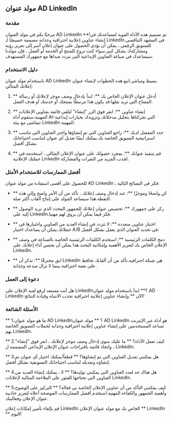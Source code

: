 ## مولد عنوان AD LinkedIn

### مقدمة
مرحبًا بكم في مولد العنوان AD LinkedIn **!تم تصميم هذه الأداة القوية لمساعدتك في إنشاء عناوين إعلانية احترافية وجذابة مصممة خصيصًا لـ LinkedIn.في المشهد التنافسي للتسويق الرقمي ، يمكن أن يؤدي الحصول على عنوان إعلان آسر إلى تعزيز رؤية ومشاركةك بشكل كبير.سواء كنت تروج للمنتج أو الخدمة أو العمل ، فإن مولدنا سيساعدك في صياغة العناوين الإبداعية التي يتردد صداها مع جمهورك المستهدف.

### دليل الاستخدام
باستخدام مولد عنوان AD LinkedIn بسيط ومباشر.اتبع هذه الخطوات لإنشاء عنوان إعلانك المثالي:

1. ** أدخل عنوان الإعلان الخاص بك **: ابدأ بإدخال وصف موجز لإعلانك أو رسالة المفتاح التي تريد نقلها.قد يكون هذا مرتبطًا بمنتجك أو خدمتك أو هدف العمل.

2. ** إنشاء عناوين **: انقر فوق الزر "إنشاء" لتلقي قائمة بعناوين الإعلانات المهنية.ستقوم أداة AI-التي تحركناها بتحليل مدخلاتك وتزويدك بخيارات إبداعية تتماشى مع بيئة LinkedIn المهنية.

3. ** حدد المفضل لديك **: راجع العناوين التي تم إنشاؤها واختر العناوين التي تناسب استراتيجية التسويق الخاصة بك.يمكنك أيضًا تعديل أي عنوان لتناسب احتياجاتك بشكل أفضل.

4. ** قم بتنفيذ عنوانك **: بمجرد حصولك على عنوان الإعلان المثالي ، استخدمه في حملتك الإعلانية LinkedIn لجذب المزيد من النقرات والمشاركة.

### أفضل الممارسات للاستخدام الأمثل
للحصول على أقصى استفادة من مولد عنوان AD LinkedIn ، فكر في النصائح التالية:

- ** كن واضحًا وموجزًا ​​**: عند إدخال وصف إعلانك ، تأكد من أن الأمر واضح وإلى هذه النقطة.هذا سيساعد المولد على إنتاج ألقاب أكثر صلة.

- ** ركز على جمهورك **: تخصيص عنوان إعلانك للجمهور المحدد الذي تريد الوصول إليه على LinkedIn.فكر فيما يمكن أن يروق لهم مهنيا.

- ** اختبار عناوين متعددة **: لا تتردد في إنشاء العديد من العناوين واختبارها في حملاتك.يمكن أن يساعدك اختبار A/B في تحديد العنوان الذي يعمل بشكل أفضل.

- ** دمج الكلمات الرئيسية **: استخدم الكلمات الرئيسية الخاصة بالصناعة في وصف الإعلان الخاص بك لتعزيز الأهمية وإمكانية البحث.هذا يمكن أن يحسن أداء إعلانك على LinkedIn.

- ** ابق محترفًا **: تذكر أن LinkedIn هي شبكة احترافية.تأكد من أن ألقابك تحافظ على نغمة احترافية بينما لا تزال مبدعة وجذابة.

### دعوة إلى العمل
هل أنت مستعد لرفع لعبة الإعلان على LinkedIn؟** ابدأ باستخدام مولد عنوان AD LinkedIn الآن ** وإنشاء عناوين إعلانية احترافية تجذب الانتباه وقيادة النتائج!

### الأسئلة الشائعة

** 1.ما هو مولد عنوان AD LinkedIn؟ **
مولد عنوان AD LinkedIn هو أداة عبر الإنترنت تساعد المستخدمين على إنشاء عناوين إعلانية احترافية وجذابة لحملات التسويق الخاصة بهم LinkedIn.

** 2.كيف تعمل الأداة؟ **
ما عليك سوى إدخال وصف موجز لإعلانك ، انقر فوق "إنشاء" ، واتخاذ قائمة باقتراحات عنوان الإعلان الإبداعي المصممة ل LinkedIn.

** 3.هل يمكنني تعديل العناوين التي تم إنشاؤها؟ **
قطعاً!يمكنك اختيار أي عنوان تم إنشاؤه وتعديله لتناسب احتياجاتك التسويقية بشكل أفضل.

** 4.هل هناك حد لعدد العناوين التي يمكنني توليدها؟ **
لا ، يمكنك إنشاء العديد من العناوين التي تحتاجها للعثور على الملاءمة المثالية لإعلانات LinkedIn.

** 5.كيف يمكنني التأكد من أن عناوين الإعلان الخاصة بي فعالة؟ **
التركيز على الوضوح وأهمية الجمهور والكفاءة المهنية.استخدم أفضل الممارسات الموضحة أعلاه لتعزيز جاذبية عنوان الإعلان وفعاليتك.

قم بإلغاء تأمين إمكانات إعلان LinkedIn الخاص بك مع مولد عنوان الإعلان ** LinkedIn ** اليوم!